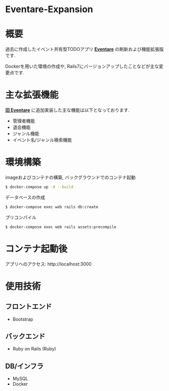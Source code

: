# Eventare-Expansion

# 概要
過去に作成したイベント共有型TODOアプリ **[Eventare](https://github.com/ueno-8-ueno/Eventare "旧 Eventare")** の刷新および機能拡張版です.


Dockerを用いた環境の作成や, Rails7にバージョンアップしたことなどが主な変更点です.

# 主な拡張機能
**[旧 Eventare](https://github.com/ueno-8-ueno/Eventare "旧Eventare")** に追加実装した主な機能は以下となっております.
- 管理者機能
- 退会機能
- ジャンル機能
- イベント名/ジャンル検索機能

# 環境構築
imageおよびコンテナの構築, バックグラウンドでのコンテナ起動
```bash
$ docker-compose up -d --build
```

データベースの作成
```bash
$ docker-compose exec web rails db:create
```

プリコンパイル
```bash
$ docker-compose exec web rails assets:precompile
```

# コンテナ起動後
アプリへのアクセス: http://localhost:3000

# 使用技術
## フロントエンド
- Bootstrap

## バックエンド
- Ruby on Rails (Ruby)

## DB/インフラ
- MySQL
- Docker
